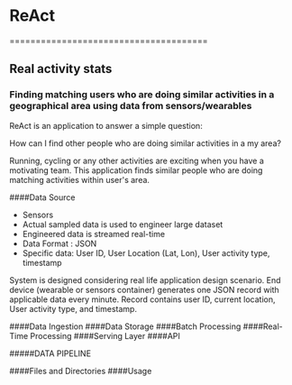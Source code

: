 # ReAct
======================================

## Real activity stats

### Finding matching users who are doing similar activities in a geographical area using data from sensors/wearables

ReAct is an application to answer a simple question:

How can I find other people who are doing similar activities in a my area? 

Running, cycling or any other activities are exciting when you have a motivating team. This application finds similar people who are doing matching activities within user's area. 

####Data Source
* Sensors 
* Actual sampled data is used to engineer large dataset
* Engineered data is streamed real-time
* Data Format : JSON
* Specific data: User ID, User Location (Lat, Lon), User activity type, timestamp

System is designed considering real life application design scenario. End device (wearable or sensors container) generates one JSON record with applicable data every minute. Record contains user ID, current location, User activity type, and timestamp. 

####Data Ingestion
####Data Storage
####Batch Processing
####Real-Time Processing
####Serving Layer
####API

#####DATA PIPELINE

####Files and Directories
####Usage








